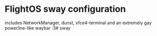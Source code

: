 # FlightOS sway configuration

includes NetworkManager, dunst, xfce4-terminal and an extremely gay powerline-like waybar :3# sway
